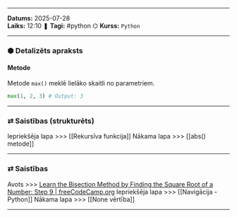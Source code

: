 ___

**Datums:** 2025-07-28   
**Laiks:** 12:10 
❚ **Tagi:** #python 
⌬ **Kurss:**  `Python`

---
### ⬢ Detalizēts apraksts
#### Metode

Metode `max()` meklē lielāko skaitli no parametriem.

```python
max(1, 2, 3) # Output: 3
```

---
### ⇄ Saistības (strukturēts)

Iepriekšēja lapa >>> [[Rekursīva funkcija]]
Nākama lapa >>> [[abs() metode]]

---
### ⇄ Saistības

Avots >>> [Learn the Bisection Method by Finding the Square Root of a Number: Step 9 \| freeCodeCamp.org](https://www.freecodecamp.org/learn/scientific-computing-with-python/learn-the-bisection-method-by-finding-the-square-root-of-a-number/step-9)
Iepriekšēja lapa >>> [[Navigācija - Python]]
Nākama lapa >>> [[None vērtība]]

___